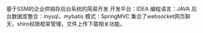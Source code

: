 基于SSM的企业供销存后台系统的简易开发
开发平台：IDEA 编程语言：JAVA  后台数据库整合：mysql，mybatis
模式：SpringMVC 集合了websocket网页聊天，shiro权限框架管理，文件上传下载相关功能。
